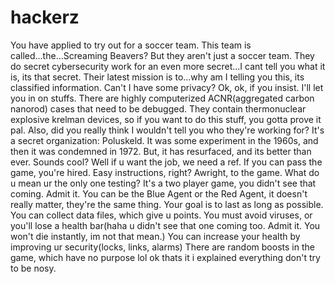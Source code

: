 # hackerz 
You have applied to try out for a soccer team. This team is called...the...Screaming Beavers? But they aren't just a soccer team. They do secret cybersecurity work for an even more secret...I cant tell you what it is, its that secret. Their latest mission is to...why am I telling you this, its classified information. Can't I have some privacy? Ok, ok, if you insist. I'll let you in on stuffs. There are highly computerized ACNR(aggregated carbon nanorod) cases that need to be debugged. They contain thermonuclear explosive krelman devices, so if you want to do this stuff, you gotta prove it pal. Also, did you really think I wouldn't tell you who they're working for? It's a secret organization: Poluskeld. It was some experiment in the 1960s, and then it was condemned in 1972. But, it has resurfaced, and its better than ever. Sounds cool? Well if u want the job, we need a ref. If you can pass the game, you're hired. Easy instructions, right?
Awright, to the game.
What do u mean ur the only one testing? It's a two player game, you didn't see that coming. Admit it.
You can be the Blue Agent or the Red Agent, it doesn't really matter, they're the same thing.
Your goal is to last as long as possible.
You can collect data files, which give u points.
You must avoid viruses, or you'll lose a health bar(haha u didn't see that one coming too. Admit it. You won't die instantly, im not that mean.)
You can increase your health by improving ur security(locks, links, alarms)
There are random boosts in the game, which have no purpose lol
ok thats it i explained everything don't try to be nosy.